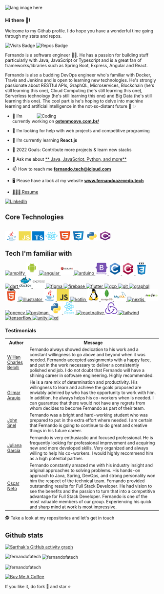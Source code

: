 <p><img width=15%" src="https://github.com/alansmathew/alansmathew/raw/master/lang.gif" alt="lang image here"/></p>

### Hi there 👋!
Welcome to my Github profile. I do hope you have a wonderful time going through my stats and repos.

![Visits Badge](https://badges.pufler.dev/visits/fernandofatech/fernandofatech/?color=white)
![Repos Badge](https://badges.pufler.dev/repos/fernandofatech/?color=white)


Fernando is a software engineer 👨‍💻. He has a passion for building stuff particularly with Java, JavaScript or Typescript and is a great fan of frameworks/libraries such as Spring Boot, Express, Angular and React.

Fernando is also a budding DevOps engineer who's familiar with Docker, Travis and Jenkins and is open to learning new technologies. He's strongly passionate about RESTful APIs, GraphQL, Microservices, Blockchain (he's still learning this one), Cloud Computing (he's still learning this one), Serverless technology (he's still learning this one) and Big Data (he's still learning this one). The cool part is he's hoping to delve into machine learning and artificial intelligence in the not-so-distant future 🚀 ✨




<img align="right" alt="Coding" width="400" src="https://cdn.dribbble.com/users/1162077/screenshots/3848914/programmer.gif">

- 🔭 I’m currently working on [**ostenmoove.com.br/**](https://www.ostenmoove.com.br/)

-  🤔 I’m looking for help with web projects and competitive programing

- 🌱 I’m currently learning **React.js**

- 🥅 2022 Goals: Contribute more projects & learn new stacks 

- 💬 Ask me about [** Java, JavaScript, Python, and more**](https://github.com/fernandofatech/fernandofatech/issues)

- 📫 How to reach me **fernando.tech@icloud.com**

- 🖥 Please have a look at my website **www.fernandoazevedo.tech**

- [🧑🏽‍💻 Resume](https://drive.google.com/file/d/1rqRegcBOfTA7evA80MFiZrVXgBtFdNXU/view?usp=sharing)

[![LinkedIn](https://img.shields.io/badge/LinkedIn-0077B5?style=for-the-badge&logo=linkedin&logoColor=white)](https://www.linkedin.com/in/fernando-francisco-azevedo/)

## Core Technologies

<div style="display: inline_block"><br>
  
  <img align="center" alt="Rafa-Js" height="30" width="40" src="https://raw.githubusercontent.com/devicons/devicon/master/icons/java/java-original.svg">
  <img align="center" alt="Rafa-Js" height="30" width="40" src="https://raw.githubusercontent.com/devicons/devicon/master/icons/javascript/javascript-plain.svg">
  <img align="center" alt="Rafa-Ts" height="30" width="40" src="https://raw.githubusercontent.com/devicons/devicon/master/icons/typescript/typescript-plain.svg">
  <img align="center" alt="Rafa-React" height="30" width="40" src="https://raw.githubusercontent.com/devicons/devicon/master/icons/react/react-original.svg">
  <img align="center" alt="Rafa-HTML" height="30" width="40" src="https://raw.githubusercontent.com/devicons/devicon/master/icons/html5/html5-original.svg">
  <img align="center" alt="Rafa-CSS" height="30" width="40" src="https://raw.githubusercontent.com/devicons/devicon/master/icons/css3/css3-original.svg">
  <img align="center" alt="Rafa-Python" height="30" width="40" src="https://raw.githubusercontent.com/devicons/devicon/master/icons/python/python-original.svg">
  <img align="center" alt="Rafa-Csharp" height="30" width="40" src="https://raw.githubusercontent.com/devicons/devicon/master/icons/csharp/csharp-original.svg">
</div>

## Tech I'm familiar with

<p align="left"> <a href="https://aws.amazon.com/amplify/" target="_blank" rel="noreferrer"> <img src="https://docs.amplify.aws/assets/logo-dark.svg" alt="amplify" width="40" height="40"/> </a> <a href="https://developer.android.com" target="_blank" rel="noreferrer"> <img src="https://raw.githubusercontent.com/devicons/devicon/master/icons/android/android-original-wordmark.svg" alt="android" width="40" height="40"/> </a> <a href="https://angular.io" target="_blank" rel="noreferrer"> <img src="https://angular.io/assets/images/logos/angular/angular.svg" alt="angular" width="40" height="40"/> </a> <a href="https://angular.io" target="_blank" rel="noreferrer"> <img src="https://raw.githubusercontent.com/devicons/devicon/master/icons/angularjs/angularjs-original-wordmark.svg" alt="angularjs" width="40" height="40"/> </a> <a href="https://www.arduino.cc/" target="_blank" rel="noreferrer"> <img src="https://cdn.worldvectorlogo.com/logos/arduino-1.svg" alt="arduino" width="40" height="40"/> </a> <a href="https://getbootstrap.com" target="_blank" rel="noreferrer"> <img src="https://raw.githubusercontent.com/devicons/devicon/master/icons/bootstrap/bootstrap-plain-wordmark.svg" alt="bootstrap" width="40" height="40"/> </a> <a href="https://www.cprogramming.com/" target="_blank" rel="noreferrer"> <img src="https://raw.githubusercontent.com/devicons/devicon/master/icons/c/c-original.svg" alt="c" width="40" height="40"/> </a> <a href="https://www.w3schools.com/cpp/" target="_blank" rel="noreferrer"> <img src="https://raw.githubusercontent.com/devicons/devicon/master/icons/cplusplus/cplusplus-original.svg" alt="cplusplus" width="40" height="40"/> </a> <a href="https://www.w3schools.com/css/" target="_blank" rel="noreferrer"> <img src="https://raw.githubusercontent.com/devicons/devicon/master/icons/css3/css3-original-wordmark.svg" alt="css3" width="40" height="40"/> </a> <a href="https://dart.dev" target="_blank" rel="noreferrer"> <img src="https://www.vectorlogo.zone/logos/dartlang/dartlang-icon.svg" alt="dart" width="40" height="40"/> </a> <a href="https://www.docker.com/" target="_blank" rel="noreferrer"> <img src="https://raw.githubusercontent.com/devicons/devicon/master/icons/docker/docker-original-wordmark.svg" alt="docker" width="40" height="40"/> </a> <a href="https://expressjs.com" target="_blank" rel="noreferrer"> <img src="https://raw.githubusercontent.com/devicons/devicon/master/icons/express/express-original-wordmark.svg" alt="express" width="40" height="40"/> </a> <a href="https://www.figma.com/" target="_blank" rel="noreferrer"> <img src="https://www.vectorlogo.zone/logos/figma/figma-icon.svg" alt="figma" width="40" height="40"/> </a> <a href="https://firebase.google.com/" target="_blank" rel="noreferrer"> <img src="https://www.vectorlogo.zone/logos/firebase/firebase-icon.svg" alt="firebase" width="40" height="40"/> </a> <a href="https://flutter.dev" target="_blank" rel="noreferrer"> <img src="https://www.vectorlogo.zone/logos/flutterio/flutterio-icon.svg" alt="flutter" width="40" height="40"/> </a> <a href="https://cloud.google.com" target="_blank" rel="noreferrer"> <img src="https://www.vectorlogo.zone/logos/google_cloud/google_cloud-icon.svg" alt="gcp" width="40" height="40"/> </a> <a href="https://git-scm.com/" target="_blank" rel="noreferrer"> <img src="https://www.vectorlogo.zone/logos/git-scm/git-scm-icon.svg" alt="git" width="40" height="40"/> </a> <a href="https://graphql.org" target="_blank" rel="noreferrer"> <img src="https://www.vectorlogo.zone/logos/graphql/graphql-icon.svg" alt="graphql" width="40" height="40"/> </a> <a href="https://www.w3.org/html/" target="_blank" rel="noreferrer"> <img src="https://raw.githubusercontent.com/devicons/devicon/master/icons/html5/html5-original-wordmark.svg" alt="html5" width="40" height="40"/> </a> <a href="https://www.adobe.com/in/products/illustrator.html" target="_blank" rel="noreferrer"> <img src="https://www.vectorlogo.zone/logos/adobe_illustrator/adobe_illustrator-icon.svg" alt="illustrator" width="40" height="40"/> </a> <a href="https://www.java.com" target="_blank" rel="noreferrer"> <img src="https://raw.githubusercontent.com/devicons/devicon/master/icons/java/java-original.svg" alt="java" width="40" height="40"/> </a> <a href="https://developer.mozilla.org/en-US/docs/Web/JavaScript" target="_blank" rel="noreferrer"> <img src="https://raw.githubusercontent.com/devicons/devicon/master/icons/javascript/javascript-original.svg" alt="javascript" width="40" height="40"/> </a> <a href="https://kotlinlang.org" target="_blank" rel="noreferrer"> <img src="https://www.vectorlogo.zone/logos/kotlinlang/kotlinlang-icon.svg" alt="kotlin" width="40" height="40"/> </a> <a href="https://www.linux.org/" target="_blank" rel="noreferrer"> <img src="https://raw.githubusercontent.com/devicons/devicon/master/icons/linux/linux-original.svg" alt="linux" width="40" height="40"/> </a> <a href="https://www.mongodb.com/" target="_blank" rel="noreferrer"> <img src="https://raw.githubusercontent.com/devicons/devicon/master/icons/mongodb/mongodb-original-wordmark.svg" alt="mongodb" width="40" height="40"/> </a> <a href="https://www.mysql.com/" target="_blank" rel="noreferrer"> <img src="https://raw.githubusercontent.com/devicons/devicon/master/icons/mysql/mysql-original-wordmark.svg" alt="mysql" width="40" height="40"/> </a> <a href="https://nextjs.org/" target="_blank" rel="noreferrer"> <img src="https://cdn.worldvectorlogo.com/logos/nextjs-2.svg" alt="nextjs" width="40" height="40"/> </a> <a href="https://nodejs.org" target="_blank" rel="noreferrer"> <img src="https://raw.githubusercontent.com/devicons/devicon/master/icons/nodejs/nodejs-original-wordmark.svg" alt="nodejs" width="40" height="40"/> </a> <a href="https://opencv.org/" target="_blank" rel="noreferrer"> <img src="https://www.vectorlogo.zone/logos/opencv/opencv-icon.svg" alt="opencv" width="40" height="40"/> </a> <a href="https://postman.com" target="_blank" rel="noreferrer"> <img src="https://www.vectorlogo.zone/logos/getpostman/getpostman-icon.svg" alt="postman" width="40" height="40"/> </a> <a href="https://www.python.org" target="_blank" rel="noreferrer"> <img src="https://raw.githubusercontent.com/devicons/devicon/master/icons/python/python-original.svg" alt="python" width="40" height="40"/> </a> <a href="https://reactjs.org/" target="_blank" rel="noreferrer"> <img src="https://raw.githubusercontent.com/devicons/devicon/master/icons/react/react-original-wordmark.svg" alt="react" width="40" height="40"/> </a> <a href="https://reactnative.dev/" target="_blank" rel="noreferrer"> <img src="https://reactnative.dev/img/header_logo.svg" alt="reactnative" width="40" height="40"/> </a> <a href="https://redux.js.org" target="_blank" rel="noreferrer"> <img src="https://raw.githubusercontent.com/devicons/devicon/master/icons/redux/redux-original.svg" alt="redux" width="40" height="40"/> </a> <a href="https://tailwindcss.com/" target="_blank" rel="noreferrer"> <img src="https://www.vectorlogo.zone/logos/tailwindcss/tailwindcss-icon.svg" alt="tailwind" width="40" height="40"/> </a> <a href="https://www.tensorflow.org" target="_blank" rel="noreferrer"> <img src="https://www.vectorlogo.zone/logos/tensorflow/tensorflow-icon.svg" alt="tensorflow" width="40" height="40"/> </a> <a href="https://unity.com/" target="_blank" rel="noreferrer"> <img src="https://www.vectorlogo.zone/logos/unity3d/unity3d-icon.svg" alt="unity" width="40" height="40"/> </a> <a href="https://www.adobe.com/products/xd.html" target="_blank" rel="noreferrer"> <img src="https://cdn.worldvectorlogo.com/logos/adobe-xd.svg" alt="xd" width="40" height="40"/> </a> </p>

### Testimonials

<table>
  <tr>
    <th>Author</th>
    <th>Message</th>
  </tr>
  <tr>
    <td><a target="_blank" href="https://www.linkedin.com/in/williancharlesbelolli/">Willian Charles Belolli</a></td>
    <td>Fernando always showed dedication to his work and a constant willingness to go above and beyond when it was needed. Fernando accepted assignments with a happy face, and put in the work necessary to deliver a consistently polished end job. I do not doubt that Fernando will have a shining career in software engineering. Highly recommended.</td>
  </tr>
  <tr>
    <td><a target="_blank" href="https://www.linkedin.com/in/gilmar-correia-araujo/">Gilmar Araujo</a></td>
    <td>He is a rare mix of determination and productivity. His willingness to learn and achieve the goals proposed are enviably admired by who has the opportunity to work with him. In addition, he always helps his co-workers when is needed. I can guarantee that there would not have any regrets from whom decides to become Fernando as part of their team.</td>
  </tr>
  <tr>
    <td><a target="_blank" href="https://www.linkedin.com/in/johnsnel/">John Snel</a></td>
    <td>Fernando was a bright and hard-working student who was prepared to put in the extra effort where needed. I am certain that Fernando is going to continue to do great and creative things in his future career. </td>
  </tr>
  <tr>
    <td><a target="_blank" href="https://www.linkedin.com/in/julianag/">Juliana Garcia</a></td>
    <td>Fernando is very enthusiastic and focused professional. He is frequently looking for professional improvement and acquiring new and more developed skills. Very organized and always willing to help his co-workers. I would highly recommend him as a high potential partner.</td>
  </tr>
  <tr>
    <td><a target="_blank" href="https://www.linkedin.com/in/oscar--neto/">Oscar Neto</a></td>
    <td>Fernando constantly amazed me with his industry insight and original approaches to solving problems. His hands-on approach to Java, Spring, DevOps, and strong personality won him the respect of the technical team. Fernando provided outstanding results for Full Stack Developer. He had vision to see the benefits and the passion to turn that into a competitive advantage for Full Stack Developer. Fernando is one of the most valuable members of our group. Experiencing his quick and sharp mind at work is most impressive.</td>
  </tr>
</table>

🕵 Take a look at my repositories and let's get in touch

## Github stats  

[![Sarthak's GitHub activity graph](https://activity-graph.herokuapp.com/graph?username=fernandofatech&&theme=xcode)](https://github.com/fernandofatech)


<p><img align="left" src="https://github-readme-stats.vercel.app/api/top-langs?username=fernandofatech&show_icons=true&locale=en&layout=compact&theme=tokyonight" alt="fernandofatech" /></p>


<p>&nbsp;<img align="center" src="https://github-readme-stats.vercel.app/api?username=fernandofatech&show_icons=true&locale=en&theme=tokyonight" alt="fernandofatech" /></p>


<p><img align="center" src="https://github-readme-streak-stats.herokuapp.com/?user=fernandofatech&&theme=tokyonight" alt="fernandofatech" /></p>

<a href="https://www.buymeacoffee.com/fernandofatech" target="_blank"><img src="https://cdn.buymeacoffee.com/buttons/v2/default-blue.png" alt="Buy Me A Coffee" style="height: 40px !important;width: 180px !important;" ></a>


If you like it, do fork 🍴 and star ⭐
